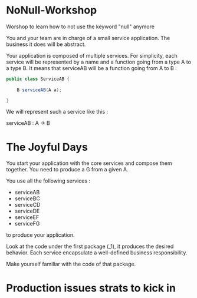 # NoNull-Workshop
Worshop to learn how to not use the keyword "null" anymore

You and your team are in charge of a small service application.
The business it does will be abstract.

Your application is composed of multiple services.
For simplicity, each service will be represented by a name and a function going from a type A to a type B.
It means that serviceAB will be a function going from A to B :

```java
public class ServiceAB {
    
    B serviceAB(A a);

}
```
We will represent such a service like this :

serviceAB : A -> B


# The Joyful Days

You start your application with the core services and compose them together.
You need to produce a G from a given A.

You use all the following services :

- serviceAB
- serviceBC
- serviceCD
- serviceDE
- serviceEF
- serviceFG

to produce your application.

Look at the code under the first package (_1), it produces the desired behavior.
Each service encapsulate a well-defined business responsibility.

Make yourself familiar with the code of that package.

# Production issues strats to kick in